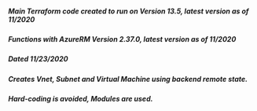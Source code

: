 ##### Main Terraform code created to run on Version 13.5, latest version as of 11/2020
##### Functions with AzureRM Version 2.37.0, latest version as of 11/2020
##### Dated 11/23/2020
##### Creates Vnet, Subnet and Virtual Machine using backend remote state.
##### Hard-coding is avoided, Modules are used. 
